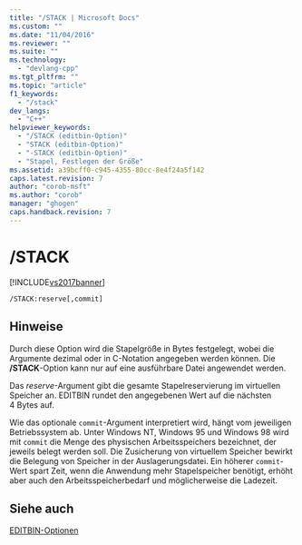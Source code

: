 ```yaml
---
title: "/STACK | Microsoft Docs"
ms.custom: ""
ms.date: "11/04/2016"
ms.reviewer: ""
ms.suite: ""
ms.technology: 
  - "devlang-cpp"
ms.tgt_pltfrm: ""
ms.topic: "article"
f1_keywords: 
  - "/stack"
dev_langs: 
  - "C++"
helpviewer_keywords: 
  - "/STACK (editbin-Option)"
  - "STACK (editbin-Option)"
  - "-STACK (editbin-Option)"
  - "Stapel, Festlegen der Größe"
ms.assetid: a39bcff0-c945-4355-80cc-8e4f24a5f142
caps.latest.revision: 7
author: "corob-msft"
ms.author: "corob"
manager: "ghogen"
caps.handback.revision: 7
---
```

# /STACK
[!INCLUDE[vs2017banner](../../assembler/inline/includes/vs2017banner.md)]

```  
/STACK:reserve[,commit]  
```  
  
## Hinweise  
 Durch diese Option wird die Stapelgröße in Bytes festgelegt, wobei die Argumente dezimal oder in C\-Notation angegeben werden können.  Die **\/STACK**\-Option kann nur auf eine ausführbare Datei angewendet werden.  
  
 Das *reserve*\-Argument gibt die gesamte Stapelreservierung im virtuellen Speicher an.  EDITBIN rundet den angegebenen Wert auf die nächsten 4 Bytes auf.  
  
 Wie das optionale `commit`\-Argument interpretiert wird, hängt vom jeweiligen Betriebssystem ab.  Unter Windows NT, Windows 95 und Windows 98 wird mit `commit` die Menge des physischen Arbeitsspeichers bezeichnet, der jeweils belegt werden soll.  Die Zusicherung von virtuellem Speicher bewirkt die Belegung von Speicher in der Auslagerungsdatei.  Ein höherer `commit`\-Wert spart Zeit, wenn die Anwendung mehr Stapelspeicher benötigt, erhöht aber auch den Arbeitsspeicherbedarf und möglicherweise die Ladezeit.  
  
## Siehe auch  
 [EDITBIN\-Optionen](../../build/reference/editbin-options.md)